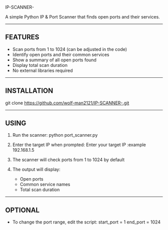 IP-SCANNER-

A simple Python IP & Port Scanner that finds open ports and their services.

----------------------------------------
FEATURES
----------------------------------------
- Scan ports from 1 to 1024 (can be adjusted in the code)
- Identify open ports and their common services
- Show a summary of all open ports found
- Display total scan duration
- No external libraries required

----------------------------------------
INSTALLATION
----------------------------------------
git clone https://github.com/wolf-man2121/IP-SCANNER-.git

----------------------------------------
USING
----------------------------------------
1. Run the scanner:
   python port_scanner.py 

2. Enter the target IP when prompted:
   Enter your target IP :example 192.168.1.5

3. The scanner will check ports from 1 to 1024 by default

4. The output will display:
   - Open ports
   - Common service names
   - Total scan duration

----------------------------------------
OPTIONAL
----------------------------------------
- To change the port range, edit the script:
   start_port = 1
   end_port = 1024

